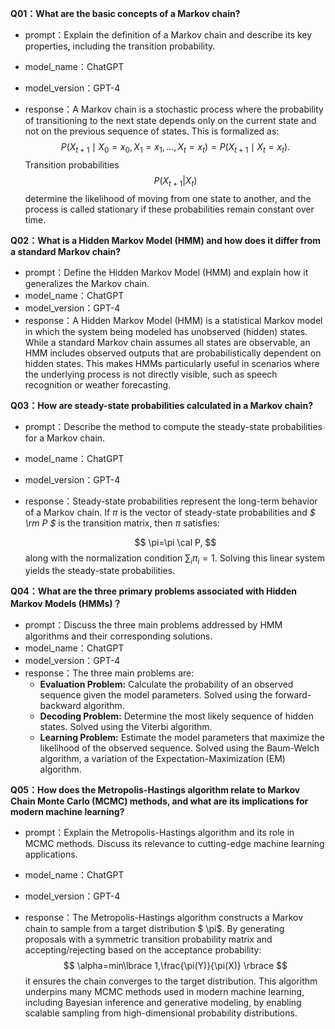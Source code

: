**Q01：What are the basic concepts of a Markov chain?**

- prompt：Explain the definition of a Markov chain and describe its key properties, including the transition probability.

- model_name：ChatGPT

- model_version：GPT-4

- response：A Markov chain is a stochastic process where the probability of transitioning to the next state depends only on the current state and not on the previous sequence of states. This is formalized as:
	$$
	P\left(X_{t+1}\mid X_0=x_0,X_1=x_1,...,X_t=x_t\right) = P\left(X_{t+1}\mid X_t=x_t \right).
	$$
	Transition probabilities 
	$$
	P(X_{t+1}|X_t)
	$$
	determine the likelihood of moving from one state to another, and the process is called stationary if these probabilities remain constant over time.

**Q02：What is a Hidden Markov Model (HMM) and how does it differ from a standard Markov chain?**

- prompt：Define the Hidden Markov Model (HMM) and explain how it generalizes the Markov chain.
- model_name：ChatGPT
- model_version：GPT-4
- response：A Hidden Markov Model (HMM) is a statistical Markov model in which the system being modeled has unobserved (hidden) states. While a standard Markov chain assumes all states are observable, an HMM includes observed outputs that are probabilistically dependent on hidden states. This makes HMMs particularly useful in scenarios where the underlying process is not directly visible, such as speech recognition or weather forecasting.

**Q03：How are steady-state probabilities calculated in a Markov chain?**

- prompt：Describe the method to compute the steady-state probabilities for a Markov chain.
- model_name：ChatGPT
- model_version：GPT-4
- response：Steady-state probabilities represent the long-term behavior of a Markov chain. If $\pi$ is the vector of steady-state probabilities and *$ \rm P $* is the transition matrix, then $\pi$ satisfies:
	
	$$
	\pi=\pi \cal P,
	$$
	along with the normalization condition $\sum_i \pi_i = 1$. Solving this linear system yields the steady-state probabilities.

**Q04：What are the three primary problems associated with Hidden Markov Models (HMMs)？**

- prompt：Discuss the three main problems addressed by HMM algorithms and their corresponding solutions.
- model_name：ChatGPT
- model_version：GPT-4
- response：The three main problems are:
	- **Evaluation Problem:** Calculate the probability of an observed sequence given the model parameters. Solved using the forward-backward algorithm.
	- **Decoding Problem:** Determine the most likely sequence of hidden states. Solved using the Viterbi algorithm.
	- **Learning Problem:** Estimate the model parameters that maximize the likelihood of the observed sequence. Solved using the Baum-Welch algorithm, a variation of the Expectation-Maximization (EM) algorithm.

**Q05：How does the Metropolis-Hastings algorithm relate to Markov Chain Monte Carlo (MCMC) methods, and what are its implications for modern machine learning?**

- prompt：Explain the Metropolis-Hastings algorithm and its role in MCMC methods. Discuss its relevance to cutting-edge machine learning applications.

- model_name：ChatGPT

- model_version：GPT-4

- response：The Metropolis-Hastings algorithm constructs a Markov chain to sample from a target distribution $ \pi$. By generating proposals with a symmetric transition probability matrix and accepting/rejecting based on the acceptance probability:
  $$
  \alpha=min\lbrace 1,\frac{\pi(Y)}{\pi(X)} \rbrace
  $$
  it ensures the chain converges to the target distribution. This algorithm underpins many MCMC methods used in modern machine learning, including Bayesian inference and generative modeling, by enabling scalable sampling from high-dimensional probability distributions.

